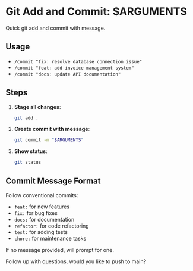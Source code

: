 # Git Add and Commit: $ARGUMENTS

Quick git add and commit with message.

## Usage
- `/commit "fix: resolve database connection issue"`
- `/commit "feat: add invoice management system"`
- `/commit "docs: update API documentation"`

## Steps

1. **Stage all changes**:
   ```bash
   git add .
   ```

2. **Create commit with message**:
   ```bash
   git commit -m "$ARGUMENTS"
   ```

3. **Show status**:
   ```bash
   git status
   ```

## Commit Message Format
Follow conventional commits:
- `feat:` for new features
- `fix:` for bug fixes
- `docs:` for documentation
- `refactor:` for code refactoring
- `test:` for adding tests
- `chore:` for maintenance tasks

If no message provided, will prompt for one.

Follow up with questions, would you like to push to main?
